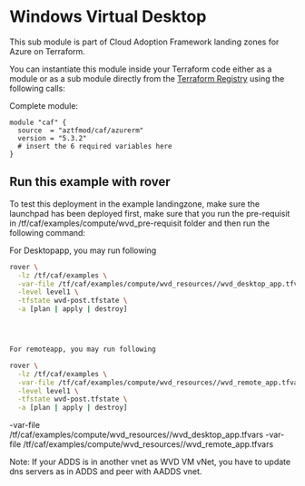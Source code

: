 # Windows Virtual Desktop 

This sub module is part of Cloud Adoption Framework landing zones for Azure on Terraform.

You can instantiate this module inside your Terraform code either as a module or as a sub module directly from the [Terraform Registry](https://registry.terraform.io/modules/aztfmod/caf/azurerm/latest) using the following calls:

Complete module:
```hcl
module "caf" {
  source  = "aztfmod/caf/azurerm"
  version = "5.3.2"
  # insert the 6 required variables here
}
```


## Run this example with rover

To test this deployment in the example landingzone, make sure the launchpad has been deployed first, make sure that you run the pre-requisit in /tf/caf/examples/compute/wvd_pre-requisit folder and then run the following command:


For Desktopapp, you may run following 

```bash
rover \
  -lz /tf/caf/examples \
  -var-file /tf/caf/examples/compute/wvd_resources//wvd_desktop_app.tfvars \
  -level level1 \
  -tfstate wvd-post.tfstate \
  -a [plan | apply | destroy]
```

```bash



For remoteapp, you may run following 

rover \
  -lz /tf/caf/examples \
  -var-file /tf/caf/examples/compute/wvd_resources//wvd_remote_app.tfvars \
  -level level1 \
  -tfstate wvd-post.tfstate \
  -a [plan | apply | destroy]
```

-var-file /tf/caf/examples/compute/wvd_resources//wvd_desktop_app.tfvars -var-file /tf/caf/examples/compute/wvd_resources//wvd_remote_app.tfvars

Note: If your ADDS is in another vnet as WVD VM vNet, you have to update dns servers as in ADDS and peer with AADDS vnet.  

